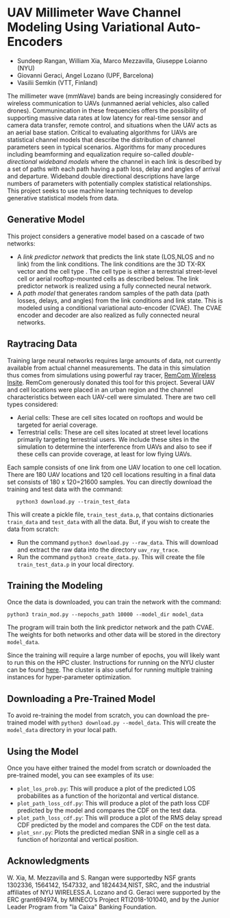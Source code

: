 # UAV Millimeter Wave Channel Modeling Using Variational Auto-Encoders

* Sundeep Rangan, William Xia, Marco Mezzavilla, Giuseppe Loianno (NYU)
* Giovanni Geraci, Angel Lozano (UPF, Barcelona)
* Vasilii Semkin (VTT, Finland)

The millimeter wave (mmWave) bands are being increasingly considered for wireless communication to UAVs (unmanned aerial vehicles, also called drones).  Communincation in these frequencies offers the possibility of supporting massive data rates at low latency for real-time sensor and camera data transfer, remote control, and situations when the UAV acts as an aerial base station. Critical to evaluating algorithms for UAVs are statistical channel models that describe the distribution of channel parameters seen in typical scenarios.  Algorithms for many procedures including beamforming and equalization require so-called *double-directional wideband models* where the channel in each link is described by a set of paths with each path having a path loss, delay and angles of arrival and departure.  Wideband double directional descriptions have large numbers of parameters with potentially complex statistical relationships.  This project seeks to use machine learning techniques to develop generative statistical models from data.

##  Generative Model
This project considers a generative model based on a cascade of two networks:
*  A *link predictor network* that predicts the link state (LOS,NLOS and no link) from the link conditions.  The link conditions are the 3D TX-RX vector and the cell type .   The cell type is either a terrestrial street-level cell or aerial rooftop-mounted cells as described below.  The link predictor network is realized using a fully connected neural network.
* A *path model* that generates random samples of the path data (path losses, delays, and angles) from the link conditions and link state.  This is modeled using a conditional variational auto-encoder (CVAE).  The CVAE encoder and decoder are also realized as fully connected neural networks.

## Raytracing Data
Training large neural networks requires large amounts of data, not currently available from actual channel measurements.  The data in this simulation thus comes from simulations using powerful ray tracer, [RemCom Wireless Insite](https://www.remcom.com/wireless-insite-em-propagation-software).  RemCom generously donated this tool for this project.  Several UAV and cell locations were placed in an urban region and the channel characteristics between each UAV-cell were simulated.  There are two cell types considered:
* Aerial cells:  These are cell sites located on rooftops and would be targeted for aerial coverage.
* Terrestrial cells:  These are cell sites located at street level locations primarily targeting terrestrial users.  We include these sites in the simulation to determine the interference from UAVs and also to see if these cells can provide coverage, at least for low flying UAVs.  

Each sample consists of one link from one UAV location to one cell location.  There are 180 UAV locations and 120 cell locations resulting in a final data set consists of 180 x 120=21600 samples.   You can directly download the training and test data with the command:
```
   python3 download.py --train_test_data
```
This will create a pickle file, `train_test_data.p`, that contains dictionaries `train_data` and `test_data` with all the data.  But, if you wish to create the data from scratch:
*  Run the command `python3 download.py --raw_data`.  This will download and extract the raw data into the directory `uav_ray_trace`.
*  Run the command `python3 create_data.py`.  This will create the file `train_test_data.p` in your local directory.

## Training the Modeling 
Once the data is downloaded, you can train the network with the command:
```
python3 train_mod.py --nepochs_path 10000 --model_dir model_data
```
The program will train both the link predictor network and the path CVAE.  The weights for both networks and other data will be stored in the directory `model_data`. 

Since the training will require a large number of epochs, you will likely want to run this on the HPC cluster.  Instructions for running on the NYU cluster can be found [here](./hpc_notes.md).  The cluster is also useful for running multiple training instances for hyper-parameter optimization.  

## Downloading a Pre-Trained Model
To avoid re-training the model from scratch, you can download the pre-trained model with `python3 download.py --model_data`. This will create the `model_data` directory in your local path.

## Using the Model
Once you have either trained the model from scratch or downloaded the pre-trained model, you can see examples of its use:
* `plot_los_prob.py`:  This will produce a plot of the predicted LOS probabilites as a function of the horizontal and vertical distance.
* `plot_path_loss_cdf.py`:  This will produce a plot of the path loss CDF predicted by the model and compares the CDF on the test data.  
* `plot_path_loss_cdf.py`:  This will produce a plot of the RMS delay spread CDF predicted by the model and compares the CDF on the test data.  
* `plot_snr.py`:  Plots the predicted median SNR in a single cell as a function of horizontal and vertical position.
   
   
## Acknowledgments
W.  Xia,  M.  Mezzavilla  and  S.  Rangan  were  supportedby  NSF  grants  1302336,  1564142,  1547332,  and  1824434,NIST, SRC, and the industrial affiliates of NYU WIRELESS.A.  Lozano  and  G.  Geraci  were  supported  by  the  ERC  grant694974,  by  MINECO’s  Project  RTI2018-101040,  and  by  the Junior Leader Program from "la Caixa" Banking Foundation.
